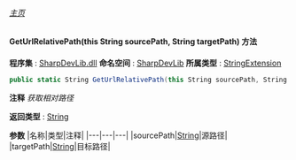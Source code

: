 ###### [主页](./Index.md "主页")
#### GetUrlRelativePath(this String sourcePath, String targetPath) 方法
**程序集** : [SharpDevLib.dll](./SharpDevLib.assembly.md "SharpDevLib.dll")
**命名空间** : [SharpDevLib](./SharpDevLib.namespace.md "SharpDevLib")
**所属类型** : [StringExtension](./SharpDevLib.StringExtension.md "StringExtension")
``` csharp
public static String GetUrlRelativePath(this String sourcePath, String targetPath)
```
**注释**
*获取相对路径*

**返回类型** : [String](https://learn.microsoft.com/en-us/dotnet/api/system.string "String")

**参数**
|名称|类型|注释|
|---|---|---|
|sourcePath|[String](https://learn.microsoft.com/en-us/dotnet/api/system.string "String")|源路径|
|targetPath|[String](https://learn.microsoft.com/en-us/dotnet/api/system.string "String")|目标路径|

